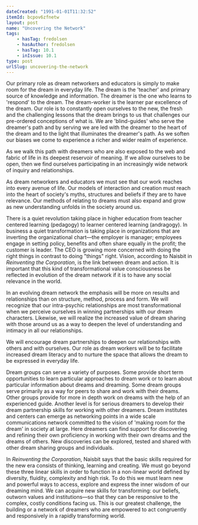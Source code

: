 ```yaml
---
dateCreated: "1991-01-01T11:32:52"
itemId: bcpov6zfnetw
layout: post
name: "Uncovering the Network"
tags:
    - hasTag: fredolsen
    - hasAuthor: fredolsen
    - hasTag: 10.1
    - inIssue: 10.1
type: post
urlSlug: uncovering-the-network
---
```


Our primary role as dream networkers and educators is simply to make room for the dream in everyday life. The dream is the 'teacher' and primary source of knowledge and information. The dreamer is the one who learns to 'respond' to the dream. The dream-worker is the learner par excellence of the dream. Our role is to constantly open ourselves to the new, the fresh and the challenging lessons that the dream brings to us that challenges our pre-ordered conceptions of what is. We are 'blind-guides' who serve the dreamer's path and by serving we are led with the dreamer to the heart of the dream and to the light that illuminates the dreamer's path. As we soften our biases we come to experience a richer and wider realm of experience.

As we walk this path with dreamers who are also exposed to the web and fabric of life in its deepest reservoir of meaning. If we allow ourselves to be open, then we find ourselves participating in an increasingly wide network of inquiry and relationships.

As dream networkers and educators we must see that our work reaches into every avenue of life. Our models of interaction and creation must reach into the heart of society's myths, structures and beliefs if they are to have relevance. Our methods of relating to dreams must also expand and grow as new understanding unfolds in the society around us.

There is a quiet revolution taking place in higher education from teacher centered learning (pedagogy) to learner centered learning (andragogy). In business a quiet transformation is taking place in organizations that are inverting the organizational chart—the employer is manager; employees engage in setting policy, benefits and often share equally in the profit; the customer is leader. The CEO is growing more concerned with doing the right things in contrast to doing "things" right. Vision, according to Naisbit in _Reinventing the Corporation_, is the link between dream and action. It is important that this kind of transformational value consciousness be reflected in evolution of the dream network if it is to have any social relevance in the world.

In an evolving dream network the emphasis will be more on results and relationships than on structure, method, process and form. We will recognize that our intra-psychic relationships are most transformational when we perceive ourselves in winning partnerships with our dream characters. Likewise, we will realize the increased value of dream sharing with those around us as a way to deepen the level of understanding and intimacy in all our relationships.

We will encourage dream partnerships to deepen our relationships with others and with ourselves. Our role as dream workers will be to facilitate increased dream literacy and to nurture the space that allows the dream to be expressed in everyday life.

Dream groups can serve a variety of purposes. Some provide short term opportunities to learn particular approaches to dream work or to learn about particular information about dreams and dreaming. Some dream groups serve primarily as a way for peers to share and work with their dreams. Other groups provide for more in depth work on dreams with the help of an experienced guide. Another level is for serious dreamers to develop their dream partnership skills for working with other dreamers.
Dream institutes and centers can emerge as networking points in a wide scale communications network committed to the vision of 'making room for the dream' in society at large. Here dreamers can find support for discovering and refining their own proficiency in working with their own dreams and the dreams of others. New discoveries can be explored, tested and shared with other dream sharing groups and individuals.

In _Reinventing the Corporation_, Naisbit says that the basic skills required for the new era consists of thinking, learning and creating. We must go beyond these three linear skills in order to function in a non-linear world defined by diversity, fluidity, complexity and high risk. To do this we must learn new and powerful ways to access, explore and express the inner wisdom of our dreaming mind. We can acquire new skills for transforming: our beliefs, outworn values and institutions—so that they can be responsive to the complex, costly conditions facing us. This is our greatest challenge, the building or a network of dreamers who are empowered to act congruently and responsively in a rapidly transforming world.
